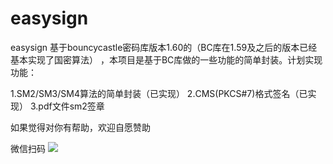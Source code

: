 # easysign

easysign 基于bouncycastle密码库版本1.60的（BC库在1.59及之后的版本已经基本实现了国密算法） ，本项目是基于BC库做的一些功能的简单封装。计划实现功能：

1.SM2/SM3/SM4算法的简单封装（已实现） 2.CMS(PKCS#7)格式签名（已实现） 3.pdf文件sm2签章

如果觉得对你有帮助，欢迎自愿赞助 

微信扫码
<img src="https://github.com/luoyanwu/easysign/blob/master/weichatpay.png"></img>
